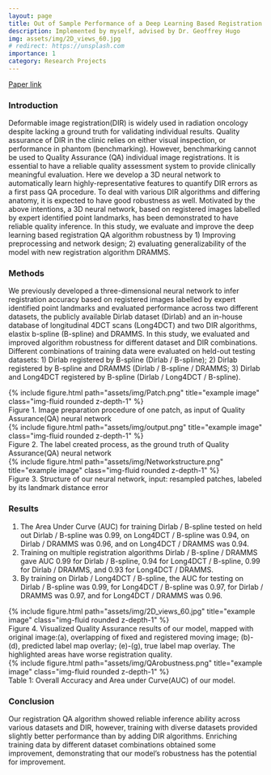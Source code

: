 ```yaml
---
layout: page
title: Out of Sample Performance of a Deep Learning Based Registration Quality Assurance Method
description: Implemented by myself, advised by Dr. Geoffrey Hugo
img: assets/img/2D_views_60.jpg
# redirect: https://unsplash.com
importance: 1
category: Research Projects
---
```


<a href="https://drive.google.com/file/d/1DgEF6JotMDPDQCMnSUlkhKKLenGvvo_O/view?usp=drive_link"> Paper link </a>

<h3 class="container-title"> Introduction </h3>

Deformable image registration(DIR) is widely used in radiation oncology despite lacking a ground truth for validating individual results. Quality assurance of DIR in the clinic relies on either visual inspection, or performance in phantom (benchmarking). However, benchmarking cannot be used to Quality Assurance (QA) individual image registrations. It is essential to have a reliable quality assessment system to provide clinically meaningful evaluation. Here we develop a 3D neural network to automatically learn highly-representative features to quantify DIR errors as a first pass QA procedure. To deal with various DIR algorithms and differing anatomy, it is expected to have good robustness as well. Motivated by the above intentions, a 3D neural network, based on registered images labelled by expert identified point landmarks, has been demonstrated to have reliable quality inference. In this study, we evaluate and improve the deep learning based registration QA algorithm robustness by 1) Improving preprocessing and network design; 2) evaluating generalizability of the model with new registration algorithm DRAMMS.

<h3 class="container-title"> Methods </h3>

We previously developed a three-dimensional neural network to infer registration accuracy based on registered images labelled by expert identified point landmarks and evaluated performance across two different datasets, the publicly available Dirlab dataset (Dirlab) and an in-house database of longitudinal 4DCT scans (Long4DCT) and two DIR algorithms, elastix b-spline (B-spline) and DRAMMS. In this study, we evaluated and improved algorithm robustness for different dataset and DIR combinations. Different combinations of training data were evaluated on held-out testing datasets: 1) Dirlab registered by B-spline (Dirlab / B-spline); 2) Dirlab registered by B-spline and DRAMMS (Dirlab / B-spline / DRAMMS; 3) Dirlab and Long4DCT registered by B-spline (Dirlab / Long4DCT / B-spline).

<div class="row">
    <div class="col-sm mt-3 mt-md-0">
        {% include figure.html path="assets/img/Patch.png" title="example image" class="img-fluid rounded z-depth-1" %}
    </div>
</div>
<div class="caption">
    Figure 1. Image preparation procedure of one patch, as input of Quality Assurance(QA) neural network
</div>

<div class="row">
    <div class="col-sm mt-3 mt-md-0">
        {% include figure.html path="assets/img/output.png" title="example image" class="img-fluid rounded z-depth-1" %}
    </div>
</div>
<div class="caption">
    Figure 2. The label created process, as the ground truth of Quality Assurance(QA) neural network
</div>

<div class="row">
    <div class="col-sm mt-3 mt-md-0">
        {% include figure.html path="assets/img/Networkstructure.png" title="example image" class="img-fluid rounded z-depth-1" %}
    </div>
</div>
<div class="caption">
    Figure 3. Structure of our neural network, input: resampled patches, labeled by its landmark distance error
</div>


<h3 class="container-title"> Results </h3>

1) The Area Under Curve (AUC) for training Dirlab / B-spline tested on held out Dirlab / B-spline was 0.99, on Long4DCT / B-spline was 0.94, on Dirlab / DRAMMS was 0.96, and on Long4DCT / DRAMMS was 0.94. 
2) Training on multiple registration algorithms Dirlab / B-spline / DRAMMS gave AUC 0.99 for Dirlab / B-spline, 0.94 for Long4DCT / B-spline, 0.99 for Dirlab / DRAMMS, and 0.93 for Long4DCT / DRAMMS. 
3) By training on Dirlab / Long4DCT / B-spline, the AUC for testing on Dirlab / B-spline was 0.99, for Long4DCT / B-spline was 0.97, for Dirlab / DRAMMS was 0.97, and for Long4DCT / DRAMMS was 0.96.

<div class="row">
    <div class="col-sm mt-3 mt-md-0">
        {% include figure.html path="assets/img/2D_views_60.jpg" title="example image" class="img-fluid rounded z-depth-1" %}
    </div>
</div>
<div class="caption">
    Figure 4. Visualized Quality Assurance results of our model, mapped with original image:(a), overlapping of fixed and registered moving image; (b)-(d), predicted label map overlay; (e)-(g), true label map overlay. The highlighted areas have worse registration quality.
</div>

<div class="row">
    <div class="col-sm mt-3 mt-md-0">
        {% include figure.html path="assets/img/QArobustness.png" title="example image" class="img-fluid rounded z-depth-1" %}
    </div>
</div>
<div class="caption">
    Table 1: Overall Accuracy and Area under Curve(AUC) of our model.
</div>



<h3 class="container-title"> Conclusion </h3>

Our registration QA algorithm showed reliable inference ability across various datasets and DIR, however, training with diverse datasets provided slightly better performance than by adding DIR algorithms. Enriching training data by different dataset combinations obtained some improvement, demonstrating that our model’s robustness has the potential for improvement.

